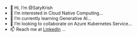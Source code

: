 - 👋 Hi, I’m @SatyKrish
- 👀 I’m interested in Cloud Native Computing...
- 🌱 I’m currently learning Generative AI...
- 💞️ I’m looking to collaborate on Azure Kubernetes Service...
- 📫 Reach me at [LinkedIn](https://www.linkedin.com/in/satykrish) ...
              
<!---
SatyKrish/SatyKrish is a ✨ special ✨ repository because its `README.md` (this file) appears on your GitHub profile.
You can click the Preview link to take a look at your changes.
--->
